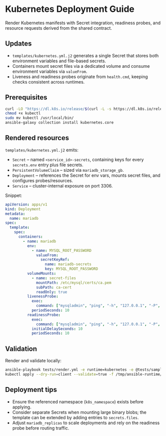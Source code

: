 # Kubernetes Deployment Guide

Render Kubernetes manifests with Secret integration, readiness probes, and resource requests derived from the shared contract.

## Updates

- `templates/kubernetes.yml.j2` generates a single Secret that stores both environment variables and file-based secrets.
- Containers mount secret files via a dedicated volume and consume environment variables via `valueFrom`.
- Liveness and readiness probes originate from `health.cmd`, keeping checks consistent across runtimes.

## Prerequisites

```bash
curl -LO "https://dl.k8s.io/release/$(curl -L -s https://dl.k8s.io/release/stable.txt)/bin/linux/amd64/kubectl"
chmod +x kubectl
sudo mv kubectl /usr/local/bin/
ansible-galaxy collection install kubernetes.core
```

## Rendered resources

`templates/kubernetes.yml.j2` emits:

- `Secret` – named `<service_id>-secrets`, containing keys for every `secrets.env` entry plus file secrets.
- `PersistentVolumeClaim` – sized via `mariadb_storage_gb`.
- `Deployment` – references the Secret for env vars, mounts secret files, and configures probes/resources.
- `Service` – cluster-internal exposure on port 3306.

Snippet:

```yaml
apiVersion: apps/v1
kind: Deployment
metadata:
  name: mariadb
spec:
  template:
    spec:
      containers:
        - name: mariadb
          env:
            - name: MYSQL_ROOT_PASSWORD
              valueFrom:
                secretKeyRef:
                  name: mariadb-secrets
                  key: MYSQL_ROOT_PASSWORD
          volumeMounts:
            - name: secret-files
              mountPath: /etc/mysql/certs/ca.pem
              subPath: ca-cert
              readOnly: true
          livenessProbe:
            exec:
              command: ["mysqladmin", "ping", "-h", "127.0.0.1", "-P", "3306"]
            periodSeconds: 10
          readinessProbe:
            exec:
              command: ["mysqladmin", "ping", "-h", "127.0.0.1", "-P", "3306"]
            initialDelaySeconds: 10
            periodSeconds: 10
```

## Validation

Render and validate locally:

```bash
ansible-playbook tests/render.yml -e runtime=kubernetes -e @tests/sample_service.yml
kubectl apply --dry-run=client --validate=true -f /tmp/ansible-runtime/mariadb/kubernetes.yml
```

## Deployment tips

- Ensure the referenced namespace (`k8s_namespace`) exists before applying.
- Consider separate Secrets when mounting large binary blobs; the template can be extended by adding entries to `secrets.files`.
- Adjust `mariadb_replicas` to scale deployments and rely on the readiness probe before routing traffic.
